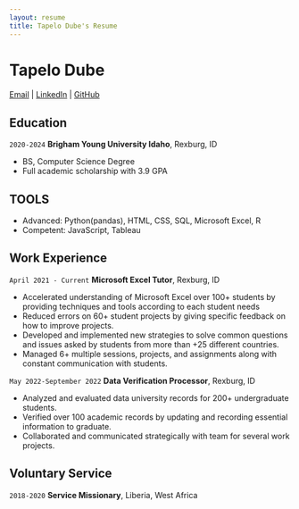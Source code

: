 ```yaml
---
layout: resume
title: Tapelo Dube's Resume
---
```

# Tapelo Dube

<div id="webaddress">
<a href="tapelo.dbe@gmail.com">Email</a>
| <a href="https://www.linkedin.com/in/tapelodube/">LinkedIn</a>
| <a href="https://github.com/tapzola/personal-projects">GitHub</a>
</div>



## Education

`2020-2024`
__Brigham Young University Idaho__, Rexburg, ID

- BS, Computer Science Degree 
- Full academic scholarship with 3.9 GPA


## TOOLS      
- Advanced: Python(pandas), HTML, CSS, SQL, Microsoft Excel, R
- Competent: JavaScript, Tableau

## Work Experience

`April 2021 - Current`
__Microsoft Excel Tutor__, Rexburg, ID

- Accelerated understanding of Microsoft Excel over 100+ students by providing techniques and tools according to each student needs
- Reduced errors on 60+ student projects by giving specific feedback on how to improve projects.
- Developed and implemented new strategies to solve common questions and issues asked by students from more than +25 different countries.
- Managed 6+ multiple sessions, projects, and assignments along with constant communication with students.


`May 2022-September 2022`
__Data Verification Processor__, Rexburg, ID

- Analyzed and evaluated data university records for 200+ undergraduate students.  
- Verified over 100 academic records by updating and recording essential information to graduate.
- Collaborated and communicated strategically with team for several work projects.




## Voluntary Service

`2018-2020`
__Service Missionary__, Liberia, West Africa



<!-- ### Footer

Last updated: May 2013 -->


